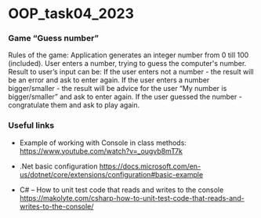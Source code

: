 # OOP_task04_2023
### Game “Guess number”

Rules of the game:
Application generates an integer number from 0 till 100 (included).
User enters a number, trying to guess the computer's number.
Result to user’s input can be:
If the user enters not a number - the result will be an error and ask to enter again.
If the user enters a number bigger/smaller - the result will be advice for the user “My number is bigger/smaller” and ask to enter again.
If the user guessed the number - congratulate them and ask to play again.

### Useful links
- Example of working with Console in class methods:
https://www.youtube.com/watch?v=_ougvb8mT7k

- .Net basic configuration
https://docs.microsoft.com/en-us/dotnet/core/extensions/configuration#basic-example

- C# – How to unit test code that reads and writes to the console
https://makolyte.com/csharp-how-to-unit-test-code-that-reads-and-writes-to-the-console/
